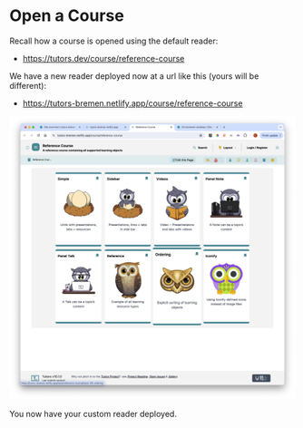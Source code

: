 # Open a Course

Recall how a course is opened using the default reader:

- <https://tutors.dev/course/reference-course>

We have a new reader deployed now at a url like this (yours will be different):

- <https://tutors-bremen.netlify.app/course/reference-course>

![](img/x12.png)

You now have your custom reader deployed.